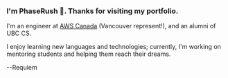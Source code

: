 ### I'm PhaseRush 👋. Thanks for visiting my portfolio.

I'm an engineer at [AWS Canada](https://www.youtube.com/watch?v=dQw4w9WgXcQ) (Vancouver represent!), and an alumni of UBC CS.

I enjoy learning new languages and technologies; currently, I'm working on mentoring students and helping them reach their dreams.


--Requiem

<!--
**PhaseRush/PhaseRush** is a ✨ _special_ ✨ repository because its `README.md` (this file) appears on your GitHub profile.

Here are some ideas to get you started:

- 🔭 I’m currently working on ...
- 🌱 I’m currently learning ...
- 👯 I’m looking to collaborate on ...
- 🤔 I’m looking for help with ...
- 💬 Ask me about ...
- 📫 How to reach me: ...
- 😄 Pronouns: ...
- ⚡ Fun fact: ...
-->

